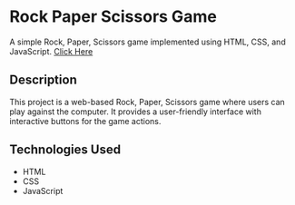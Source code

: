 # Rock Paper Scissors Game

A simple Rock, Paper, Scissors game implemented using HTML, CSS, and JavaScript.
<a href="/game.html">Click Here</a>

## Description

This project is a web-based Rock, Paper, Scissors game where users can play against the computer. It provides a user-friendly interface with interactive buttons for the game actions.

## Technologies Used

- HTML
- CSS
- JavaScript


